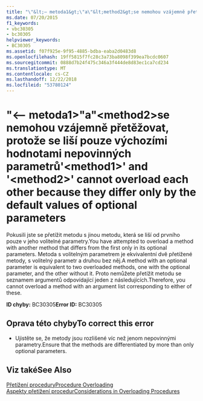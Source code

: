 ```yaml
---
title: "\"&lt;– metoda1&gt;\"a\"&lt;method2&gt;se nemohou vzájemně přetěžovat, protože se liší pouze výchozími hodnotami nepovinných parametrů"
ms.date: 07/20/2015
f1_keywords:
- vbc30305
- bc30305
helpviewer_keywords:
- BC30305
ms.assetid: f07f925e-9f95-4885-bdba-eaba2d0483d8
ms.openlocfilehash: 19ff5815f7fc28c3a73ba8098f399ea7bcdc0607
ms.sourcegitcommit: 0888d7b24f475c346a3f444de8d83ec1ca7cd234
ms.translationtype: MT
ms.contentlocale: cs-CZ
ms.lasthandoff: 12/22/2018
ms.locfileid: "53780124"
---
```

# <a name="ltmethod1gt-and-ltmethod2gt-cannot-overload-each-other-because-they-differ-only-by-the-default-values-of-optional-parameters"></a><span data-ttu-id="d537a-102">"&lt;– metoda1&gt;"a"&lt;method2&gt;se nemohou vzájemně přetěžovat, protože se liší pouze výchozími hodnotami nepovinných parametrů</span><span class="sxs-lookup"><span data-stu-id="d537a-102">'&lt;method1&gt;' and '&lt;method2&gt;' cannot overload each other because they differ only by the default values of optional parameters</span></span>
<span data-ttu-id="d537a-103">Pokusili jste se přetížit metodu s jinou metodu, která se liší od prvního pouze v jeho volitelné parametry.</span><span class="sxs-lookup"><span data-stu-id="d537a-103">You have attempted to overload a method with another method that differs from the first only in its optional parameters.</span></span> <span data-ttu-id="d537a-104">Metoda s volitelným parametrem je ekvivalentní dvě přetížené metody, s volitelný parametr a druhou bez něj.</span><span class="sxs-lookup"><span data-stu-id="d537a-104">A method with an optional parameter is equivalent to two overloaded methods, one with the optional parameter, and the other without it.</span></span> <span data-ttu-id="d537a-105">Proto nemůžete přetížit metodu se seznamem argumentů odpovídající jeden z následujících.</span><span class="sxs-lookup"><span data-stu-id="d537a-105">Therefore, you cannot overload a method with an argument list corresponding to either of these.</span></span>  
  
 <span data-ttu-id="d537a-106">**ID chyby:** BC30305</span><span class="sxs-lookup"><span data-stu-id="d537a-106">**Error ID:** BC30305</span></span>  
  
## <a name="to-correct-this-error"></a><span data-ttu-id="d537a-107">Oprava této chyby</span><span class="sxs-lookup"><span data-stu-id="d537a-107">To correct this error</span></span>  
  
-   <span data-ttu-id="d537a-108">Ujistěte se, že metody jsou rozlišené víc než jenom nepovinnými parametry.</span><span class="sxs-lookup"><span data-stu-id="d537a-108">Ensure that the methods are differentiated by more than only optional parameters.</span></span>  
  
## <a name="see-also"></a><span data-ttu-id="d537a-109">Viz také</span><span class="sxs-lookup"><span data-stu-id="d537a-109">See Also</span></span>  
 [<span data-ttu-id="d537a-110">Přetížení procedury</span><span class="sxs-lookup"><span data-stu-id="d537a-110">Procedure Overloading</span></span>](../../visual-basic/programming-guide/language-features/procedures/procedure-overloading.md)  
 [<span data-ttu-id="d537a-111">Aspekty přetížení procedur</span><span class="sxs-lookup"><span data-stu-id="d537a-111">Considerations in Overloading Procedures</span></span>](../../visual-basic/programming-guide/language-features/procedures/considerations-in-overloading-procedures.md)
